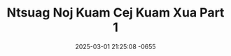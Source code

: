 ---
layout: movie-video-data
date: 2025-03-01 21:25:08 -0655
categories: movie

# Site Attributes
title: "Ntsuag Noj Kuam Cej Kuam Xua Part 1"
permalink: "/movie/Ntsuag_Noj_Kuam_Cej_Kuam_Xua_Part_1"

# Movie Attributes
synopsis: "Niam thiab txiv tuag tas tseg ntsuag thiab tus muam nrog niam tij thiab tij laug nyob. Tshuav tus muam ua qhov chaw dai siav xwb los tus muam tseem khiav mus yuav txiv tseg ntsuag rau niam tij yuam ua qhev. Niam tij siab phem tseem muab ntsuag xa mus nrauj zoo zov teb pag tim ntug zoov. Ntsuag thiaj ua lub neej ntxuag kua muag noj mov kam cej kuam xua xyaw quav qaib dub."
producer: "Muas Lis, Ntxawg Vwj"
director: "Ntxawg Vwj, Daus Yaj"
writer: "Daus Yaj"
video_link: "https://youtu.be/Atk3PW07EpE?si=M0-FaPK9juml_qdx"
genre: "Folklore Romance"
year: "2003"
release_type: "VHS"
storage: "Private"
thumbnail: "/assets/images/movie_thumbnails/Ntsuag Noj Kaum Cej Kaum Xua Part 1.jpeg"
publishing_company: "Asian Video Entertainment, Golden Path Entertainment"

# Sequels + Parts
base_movie: "Ntsuag Noj Kuam Cej Kuam Xua Part 1"
total_parts: 4
sequel: "Ntsuag Noj Kuam Cej Kuam Xua Part 2"

# Movie Cast
cast:
- name: "Ntxhoo Lauj"
- name: "Ntsaim Pob Zeb Lis"
- name: "Cua Yaj Vaj"
- name: "Tswj Hwm Hawj"
- name: "Daus Yaj"
- name: "Naim Txais Hawj"
- name: "Nuj Ntsaim Thoj"
- name: "Thaj Xyooj"
- name: "Laim Hawj"
- name: "Leem Hawj"
---